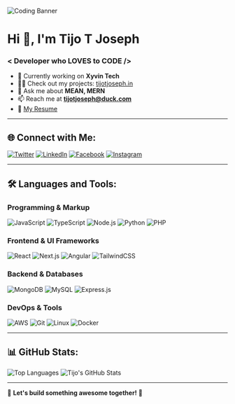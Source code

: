 ![Coding Banner](https://w0.peakpx.com/wallpaper/1021/487/HD-wallpaper-technology-code-programming-programmer.jpg)

# Hi 👋, I'm Tijo T Joseph
### < Developer who LOVES to CODE />

- 🔭 Currently working on **Xyvin Tech**
- 👨‍💻 Check out my projects: [tijotjoseph.in](https://tijotjoseph.in)
- 💬 Ask me about **MEAN, MERN**
- 📫 Reach me at **tijotjoseph@duck.com**
- 📄 [My Resume](https://drive.google.com/file/d/1odjcEww1kmDE_epcbpftR5yA2waZpy15/view)

---

## 🌐 Connect with Me:
[![Twitter](https://img.shields.io/badge/Twitter-%231DA1F2.svg?style=for-the-badge&logo=twitter&logoColor=white)](https://twitter.com/tijotjoseph1)
[![LinkedIn](https://img.shields.io/badge/LinkedIn-%230077B5.svg?style=for-the-badge&logo=linkedin&logoColor=white)](https://linkedin.com/in/tijo-t-joseph)
[![Facebook](https://img.shields.io/badge/Facebook-%231877F2.svg?style=for-the-badge&logo=facebook&logoColor=white)](https://fb.com/tijojoseph.sony)
[![Instagram](https://img.shields.io/badge/Instagram-%23E4405F.svg?style=for-the-badge&logo=instagram&logoColor=white)](https://instagram.com/hello_world.ttj)

---

## 🛠️ Languages and Tools:

### **Programming & Markup**
![JavaScript](https://img.shields.io/badge/JavaScript-%23F7DF1E.svg?style=for-the-badge&logo=javascript&logoColor=black)
![TypeScript](https://img.shields.io/badge/TypeScript-%23007ACC.svg?style=for-the-badge&logo=typescript&logoColor=white)
![Node.js](https://img.shields.io/badge/Node.js-%2343853D.svg?style=for-the-badge&logo=node.js&logoColor=white)
![Python](https://img.shields.io/badge/Python-%233776AB.svg?style=for-the-badge&logo=python&logoColor=white)
![PHP](https://img.shields.io/badge/PHP-%23777BB4.svg?style=for-the-badge&logo=php&logoColor=white)

### **Frontend & UI Frameworks**
![React](https://img.shields.io/badge/React-%2361DAFB.svg?style=for-the-badge&logo=react&logoColor=black)
![Next.js](https://img.shields.io/badge/Next.js-%23000000.svg?style=for-the-badge&logo=next.js&logoColor=white)
![Angular](https://img.shields.io/badge/Angular-%23DD0031.svg?style=for-the-badge&logo=angular&logoColor=white)
![TailwindCSS](https://img.shields.io/badge/TailwindCSS-%2306B6D4.svg?style=for-the-badge&logo=tailwindcss&logoColor=white)

### **Backend & Databases**
![MongoDB](https://img.shields.io/badge/MongoDB-%2347A248.svg?style=for-the-badge&logo=mongodb&logoColor=white)
![MySQL](https://img.shields.io/badge/MySQL-%234479A1.svg?style=for-the-badge&logo=mysql&logoColor=white)
![Express.js](https://img.shields.io/badge/Express.js-%23000000.svg?style=for-the-badge&logo=express&logoColor=white)

### **DevOps & Tools**
![AWS](https://img.shields.io/badge/AWS-%23FF9900.svg?style=for-the-badge&logo=amazon-aws&logoColor=white)
![Git](https://img.shields.io/badge/Git-%23F05032.svg?style=for-the-badge&logo=git&logoColor=white)
![Linux](https://img.shields.io/badge/Linux-%23FCC624.svg?style=for-the-badge&logo=linux&logoColor=black)
![Docker](https://img.shields.io/badge/Docker-%232496ED.svg?style=for-the-badge&logo=docker&logoColor=white)

---

## 📊 GitHub Stats:

![Top Languages](https://github-readme-stats.vercel.app/api/top-langs/?username=hello-world-ttj&layout=compact&theme=radical)
![Tijo's GitHub Stats](https://github-readme-stats.vercel.app/api?username=hello-world-ttj&show_icons=true&theme=radical)

---

🔗 **Let's build something awesome together!** 🚀
